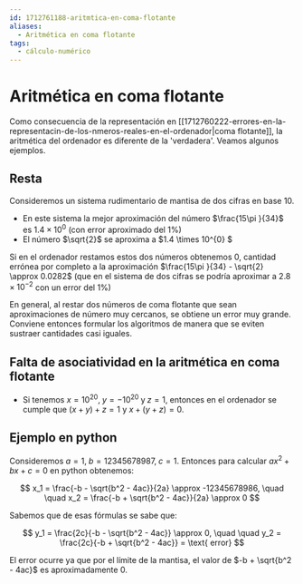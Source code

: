```yaml
---
id: 1712761188-aritmtica-en-coma-flotante
aliases:
  - Aritmética en coma flotante
tags:
  - cálculo-numérico
---
```


# Aritmética en coma flotante

Como consecuencia de la representación en [[1712760222-errores-en-la-representacin-de-los-nmeros-reales-en-el-ordenador|coma flotante]], la aritmética del ordenador es diferente de la 'verdadera'. Veamos algunos ejemplos.

## Resta

Consideremos un sistema rudimentario de mantisa de dos cifras en base 10. 

- En este sistema la mejor aproximación del número $\frac{15\pi }{34}$ es $1.4 \times 10^{0}$ (con error aproximado del $1 \%$)
- El número $\sqrt{2}$ se aproxima a $1.4 \times 10^{0} $

Si en el ordenador restamos estos dos números obtenemos $0$, cantidad errónea por completo a la aproximación $\frac{15\pi }{34} - \sqrt{2} \approx 0.0282$ (que en el sistema de dos cifras se podría aproximar a $2.8 \times 10^{-2}$ con un error del $1 \%$)

En general, al restar dos números de coma flotante que sean aproximaciones de número muy cercanos, se obtiene un error muy grande. Conviene entonces formular los algoritmos de manera que se eviten sustraer cantidades casi iguales.

## Falta de asociatividad en la aritmética en coma flotante

- Si tenemos $x = 10^{20}, \; y = -10^{20} \; \text{y} \; z=1$, entonces en el ordenador se cumple que $(x+y)+z = 1$ y $x+(y+z) = 0$.

## Ejemplo en python

Consideremos $a = 1, \; b=12345678987, \; c=1$. Entonces para calcular $ax^2 + bx + c = 0$ en python obtenemos:

$$
    x_1 = \frac{-b - \sqrt{b^2 - 4ac}}{2a} \approx -12345678986, \quad \quad x_2 = \frac{-b + \sqrt{b^2 - 4ac}}{2a} \approx 0
$$

Sabemos que de esas fórmulas se sabe que:

$$
y_1 = \frac{2c}{-b - \sqrt{b^2 - 4ac}} \approx 0, \quad \quad y_2 = \frac{2c}{-b + \sqrt{b^2 - 4ac}} = \text{ error}
$$

El error ocurre ya que por el límite de la mantisa, el valor de $-b + \sqrt{b^2 - 4ac}$ es aproximadamente $0$.

